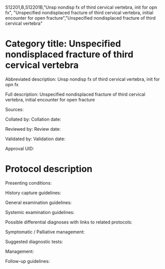 S12201,B,S12201B,"Unsp nondisp fx of third cervical vertebra, init for opn fx", "Unspecified nondisplaced fracture of third cervical vertebra, initial encounter for open fracture","Unspecified nondisplaced fracture of third cervical vertebra"
# Category title: Unspecified nondisplaced fracture of third cervical vertebra

Abbreviated description: Unsp nondisp fx of third cervical vertebra, init for opn fx

Full description: Unspecified nondisplaced fracture of third cervical vertebra, initial encounter for open fracture

Sources:

Collated by:
Collation date:

Reviewed by:
Review date:

Validated by:
Validation date:

Approval UID:

# Protocol description

Presenting conditions:

History capture guidelines:

General examination guidelines:

Systemic examination guidelines:

Possible differential diagnoses with links to related protocols:

Symptomatic / Palliative management:

Suggested diagnostic tests:

Management:

Follow-up guidelines:

